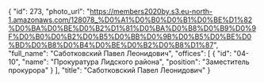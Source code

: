 {
    "id": 273,
    "photo_url": "https://members2020by.s3.eu-north-1.amazonaws.com/128078_%D0%A1%D0%B0%D0%B1%D0%BE%D1%82%D0%BA%D0%BE%D0%B2%D1%81%D0%BA%D0%B8%D0%B9%D0%9F%D0%B0%D0%B2%D0%B5%D0%BB%D0%9B%D0%B5%D0%BE%D0%BD%D0%B8%D0%B4%D0%BE%D0%B2%D0%B8%D1%87",
    "full_name": "Саботковский Павел Леонидович",
    "offices": [
        {
            "id": "04-10",
            "name": "Прокуратура Лидского района",
            "position": "Заместитель прокурора"
        }
    ],
    "title": "Саботковский Павел Леонидович"
}